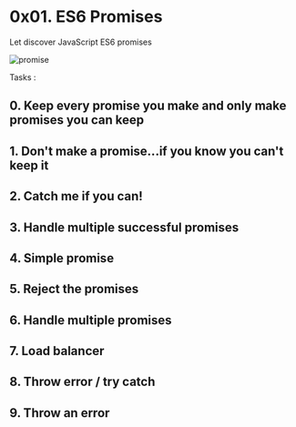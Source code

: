 # 0x01. ES6 Promises

Let discover JavaScript ES6 promises

![promise](https://s3.amazonaws.com/alx-intranet.hbtn.io/uploads/medias/2019/12/75862d67ca51a042003c.jpeg?X-Amz-Algorithm=AWS4-HMAC-SHA256&X-Amz-Credential=AKIARDDGGGOUSBVO6H7D%2F20240628%2Fus-east-1%2Fs3%2Faws4_request&X-Amz-Date=20240628T120825Z&X-Amz-Expires=86400&X-Amz-SignedHeaders=host&X-Amz-Signature=45d1626f6e61ca3450c64152926e9e45b814446b086025ce83b6c2356694f8d5)

Tasks :

## 0. Keep every promise you make and only make promises you can keep

## 1. Don't make a promise...if you know you can't keep it

## 2. Catch me if you can!

## 3. Handle multiple successful promises

## 4. Simple promise

## 5. Reject the promises

## 6. Handle multiple promises

## 7. Load balancer

## 8. Throw error / try catch

## 9. Throw an error
